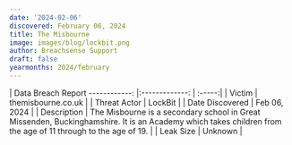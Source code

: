 ```yaml
---
date: '2024-02-06'
discovered: February 06, 2024
title: The Misbourne
image: images/blog/lockbit.png
author: Breachsense Support
draft: false
yearmonths: 2024/february
---
```



| Data Breach Report
------------:     |:-------------:    | :-----:|
| Victim      | themisbourne.co.uk      | 
| Threat Actor      | LockBit      | 
| Date Discovered      | Feb 06, 2024      | 
| Description      | The Misbourne is a secondary school in Great Missenden, Buckinghamshire. It is an Academy which takes children from the age of 11 through to the age of 19.      | 
| Leak Size      | Unknown      | 

